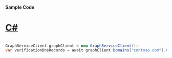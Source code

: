 #### Sample Code
# [C#](#tab/Csharp)

```C#

GraphServiceClient graphClient = new GraphServiceClient();
var verificationDnsRecords = await graphClient.Domains["contoso.com"].VerificationDnsRecords.Request().GetAsync();

```